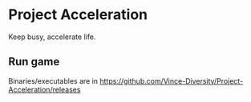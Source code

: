 # Project Acceleration
Keep busy, accelerate life.

## Run game
Binaries/executables are in https://github.com/Vince-Diversity/Project-Acceleration/releases
